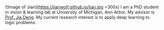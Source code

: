 ![Image of Jian](https://jianwolf.github.io/jian.jpg =300x)
I am a PhD student in vision & learning lab at University of Michigan, Ann Arbor. My advisor is [Prof. Jia Deng](http://web.eecs.umich.edu/~jiadeng/). My current research interest is to apply deep learning to logic problems.
